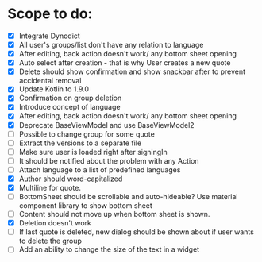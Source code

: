 # Scope to do:

- [x] Integrate Dynodict
- [x] All user's groups/list don't have any relation to language
- [x] After editing, back action doesn't work/ any bottom sheet opening
- [x] Auto select after creation - that is why User creates a new quote
- [x] Delete should show confirmation and show snackbar after to prevent accidental removal
- [x] Update Kotlin to 1.9.0
- [x] Confirmation on group deletion
- [x] Introduce concept of language
- [x] After editing, back action doesn't work/ any bottom sheet opening
- [x] Deprecate BaseViewModel and use BaseViewModel2
- [ ] Possible to change group for some quote
- [ ] Extract the versions to a separate file
- [ ] Make sure user is loaded right after signingIn
- [ ] It should be notified about the problem with any Action
- [ ] Attach language to a list of predefined languages
- [x] Author should word-capitalized
- [x] Multiline for quote.
- [ ] BottomSheet should be scrollable and auto-hideable? Use material component library to show
  bottom sheet
- [ ] Content should not move up when bottom sheet is shown.
- [x] Deletion doesn't work
- [ ] If last quote is deleted, new dialog should be shown about if user wants to delete the group
- [ ] Add an ability to change the size of the text in a widget 